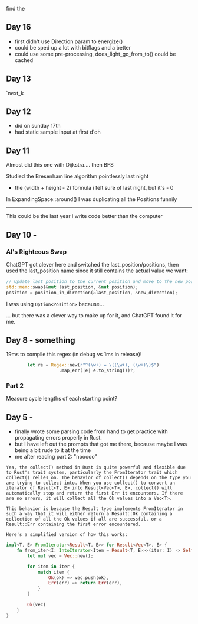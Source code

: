 
find the 

## Day 16

- first didn't use Direction param to energize()
- could be sped up a lot with bitflags and a better
- could use some pre-processing, does_light_go_from_to() could be cached

## Day 13

`next_k

## Day 12

- did on sunday 17th
- had static sample input at first d'oh

## Day 11 

Almost did this one with Dijkstra.... then BFS

Studied the Bresenham line algorithm pointlessly last night

- the (width + height - 2) formula i felt sure of last night, but it's - 0

In ExpandingSpace::around() I was duplicating all the Positions funnily

---

This could be the last year I write code better than the computer

## Day 10 -

### AI's Righteous Swap

ChatGPT got clever here and switched the last_position/positions, then used the last_position name
since it still contains the actual value we want:

```rust
// Update last_position to the current position and move to the new position
std::mem::swap(&mut last_position, &mut position);
position = position_in_direction(&last_position, &new_direction);
```

I was using `Option<Position>` because...

... but there was a clever way to make up for it, and ChatGPT found it for me.


## Day 8 - something

19ms to compile this regex (in debug vs 1ms in release)!

```rust
        let re = Regex::new(r"^(\w+) = \((\w+), (\w+)\)$")
                    .map_err(|e| e.to_string())?;
```

### Part 2

Measure cycle lengths of each starting point?


## Day 5 -

- finally wrote some parsing code from hand to get practice with propagating errors properly in Rust.
- but I have left out the prompts that got me there, because maybe I was being a bit rude to it at the time
- me after reading part 2: <michaelscott> "nooooo"

```
Yes, the collect() method in Rust is quite powerful and flexible due to Rust's trait system, particularly the FromIterator trait which collect() relies on. The behavior of collect() depends on the type you are trying to collect into. When you use collect() to convert an iterator of Result<T, E> into Result<Vec<T>, E>, collect() will automatically stop and return the first Err it encounters. If there are no errors, it will collect all the Ok values into a Vec<T>.

This behavior is because the Result type implements FromIterator in such a way that it will either return a Result::Ok containing a collection of all the Ok values if all are successful, or a Result::Err containing the first error encountered.

Here's a simplified version of how this works:
```

```rust
impl<T, E> FromIterator<Result<T, E>> for Result<Vec<T>, E> {
    fn from_iter<I: IntoIterator<Item = Result<T, E>>>(iter: I) -> Self {
        let mut vec = Vec::new();

        for item in iter {
            match item {
                Ok(ok) => vec.push(ok),
                Err(err) => return Err(err),
            }
        }

        Ok(vec)
    }
}
```
